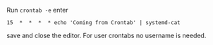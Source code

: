 Run `crontab -e` enter
~~~~~
15  *  *  *  * echo 'Coming from Crontab' | systemd-cat
~~~~~
save and close the editor.
For user crontabs no username is needed.